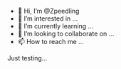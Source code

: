 - 👋 Hi, I’m @Zpeedling
- 👀 I’m interested in ...
- 🌱 I’m currently learning ...
- 💞️ I’m looking to collaborate on ...
- 📫 How to reach me ...

<!---
Zpeedling/Zpeedling is a ✨ special ✨ repository because its `README.md` (this file) appears on your GitHub profile.
You can click the Preview link to take a look at your changes.
--->

Just testing...

